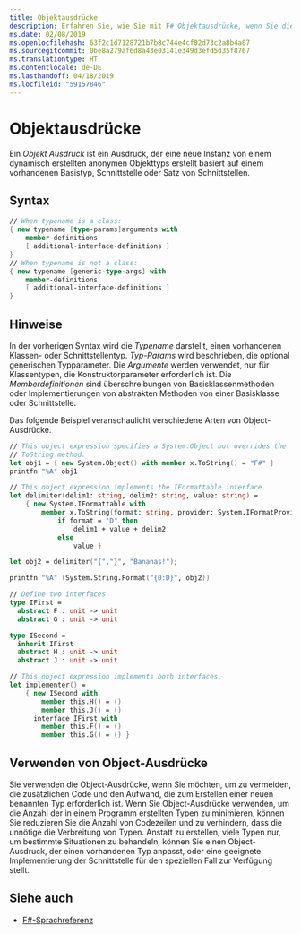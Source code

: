 ```yaml
---
title: Objektausdrücke
description: Erfahren Sie, wie Sie mit F# Objektausdrücke, wenn Sie die zusätzlichen Code und den Aufwand vermeiden möchten, erforderlich zum Erstellen einer neuen benannten Typ.
ms.date: 02/08/2019
ms.openlocfilehash: 63f2c1d7128721b7b8c744e4cf02d73c2a8b4a07
ms.sourcegitcommit: 0be8a279af6d8a43e03141e349d3efd5d35f8767
ms.translationtype: HT
ms.contentlocale: de-DE
ms.lasthandoff: 04/18/2019
ms.locfileid: "59157846"
---
```

# <a name="object-expressions"></a>Objektausdrücke

Ein *Objekt Ausdruck* ist ein Ausdruck, der eine neue Instanz von einem dynamisch erstellten anonymen Objekttyps erstellt basiert auf einem vorhandenen Basistyp, Schnittstelle oder Satz von Schnittstellen.

## <a name="syntax"></a>Syntax

```fsharp
// When typename is a class:
{ new typename [type-params]arguments with
    member-definitions
    [ additional-interface-definitions ]
}
// When typename is not a class:
{ new typename [generic-type-args] with
    member-definitions
    [ additional-interface-definitions ]
}
```

## <a name="remarks"></a>Hinweise

In der vorherigen Syntax wird die *Typename* darstellt, einen vorhandenen Klassen- oder Schnittstellentyp. *Typ-Params* wird beschrieben, die optional generischen Typparameter. Die *Argumente* werden verwendet, nur für Klassentypen, die Konstruktorparameter erforderlich ist. Die *Memberdefinitionen* sind überschreibungen von Basisklassenmethoden oder Implementierungen von abstrakten Methoden von einer Basisklasse oder Schnittstelle.

Das folgende Beispiel veranschaulicht verschiedene Arten von Object-Ausdrücke.

```fsharp
// This object expression specifies a System.Object but overrides the
// ToString method.
let obj1 = { new System.Object() with member x.ToString() = "F#" }
printfn "%A" obj1

// This object expression implements the IFormattable interface.
let delimiter(delim1: string, delim2: string, value: string) =
    { new System.IFormattable with
        member x.ToString(format: string, provider: System.IFormatProvider) =
            if format = "D" then
                delim1 + value + delim2
            else
                value }

let obj2 = delimiter("{","}", "Bananas!");

printfn "%A" (System.String.Format("{0:D}", obj2))

// Define two interfaces
type IFirst =
  abstract F : unit -> unit
  abstract G : unit -> unit

type ISecond =
  inherit IFirst
  abstract H : unit -> unit
  abstract J : unit -> unit

// This object expression implements both interfaces.
let implementer() =
    { new ISecond with
        member this.H() = ()
        member this.J() = ()
      interface IFirst with
        member this.F() = ()
        member this.G() = () }
```

## <a name="using-object-expressions"></a>Verwenden von Object-Ausdrücke

Sie verwenden die Object-Ausdrücke, wenn Sie möchten, um zu vermeiden, die zusätzlichen Code und den Aufwand, die zum Erstellen einer neuen benannten Typ erforderlich ist. Wenn Sie Object-Ausdrücke verwenden, um die Anzahl der in einem Programm erstellten Typen zu minimieren, können Sie reduzieren Sie die Anzahl von Codezeilen und zu verhindern, dass die unnötige die Verbreitung von Typen. Anstatt zu erstellen, viele Typen nur, um bestimmte Situationen zu behandeln, können Sie einen Object-Ausdruck, der einen vorhandenen Typ anpasst, oder eine geeignete Implementierung der Schnittstelle für den speziellen Fall zur Verfügung stellt.

## <a name="see-also"></a>Siehe auch

- [F#-Sprachreferenz](index.md)
